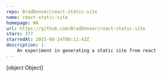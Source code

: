 ```yaml
---
repo: BradDenver/react-static-site
name: react-static-site
homepage: NA
url: https://github.com/BradDenver/react-static-site
stars: 377
starredAt: 2015-08-24T00:11:42Z
description: |-
    An experiment in generating a static site from react
---
```


[object Object]
